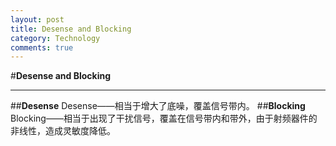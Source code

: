 ```yaml
---
layout: post
title: Desense and Blocking
category: Technology
comments: true
---
```


#**Desense and Blocking**
***
##**Desense**
Desense——相当于增大了底噪，覆盖信号带内。
##**Blocking**
Blocking——相当于出现了干扰信号，覆盖在信号带内和带外，由于射频器件的非线性，造成灵敏度降低。

